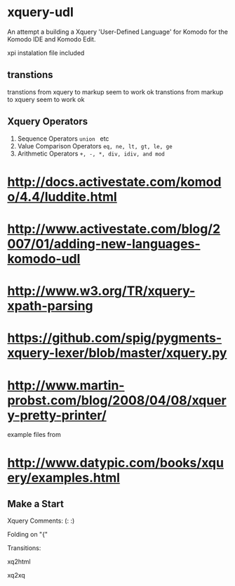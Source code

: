 xquery-udl
==========

 An attempt a building a Xquery 'User-Defined Language' for Komodo for the Komodo IDE and Komodo Edit.

 xpi instalation file included


 transtions
 ----------

 transtions from xquery to markup seem to work ok
 transtions from markup to xquery seem to work ok

Xquery Operators
----------------

1. Sequence Operators ```union ``` etc
2. Value Comparison Operators ``` eq, ne, lt, gt, le, ge ```
3. Arithmetic Operators  ```+, -, *, div, idiv, and mod```


# http://docs.activestate.com/komodo/4.4/luddite.html
# http://www.activestate.com/blog/2007/01/adding-new-languages-komodo-udl
# http://www.w3.org/TR/xquery-xpath-parsing


# https://github.com/spig/pygments-xquery-lexer/blob/master/xquery.py
# http://www.martin-probst.com/blog/2008/04/08/xquery-pretty-printer/

example files from
# http://www.datypic.com/books/xquery/examples.html






Make a Start
-------------

Xquery Comments:  (: :)

Folding on "{"


Transitions:

 xq2html


 xq2xq
